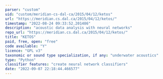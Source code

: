```yaml
---
parser: "custom"
uid: "custom/meridian-cs-dal-ca/2015/04/12/ketos"
url: "https://meridian.cs.dal.ca/2015/04/12/ketos/"
timestamp: "2022-08-24 09:33:52.201486"
description: "acoustic data analysis with neural networks"
repo_url: "https://meridian.cs.dal.ca/2015/04/12/ketos/"
title: "KETOS"
paid, free, open: "free"
code available: "Y"
licence: "GPL v3"
taxonomic or sound type specialization, if any: "underwater acoustics"
type: "Python"
classifier features: "create neural network classifiers"
date: "2022-09-07 22:18:44.466577"
---
```

